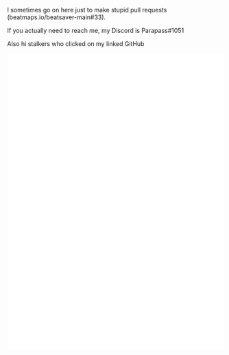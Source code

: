 I sometimes go on here just to make stupid pull requests (beatmaps.io/beatsaver-main#33).

If you actually need to reach me, my Discord is Parapass#1051

Also hi stalkers who clicked on my linked GitHub

![Metrics](https://github.com/Parapass/Parapass/blob/master/github-metrics.svg)
